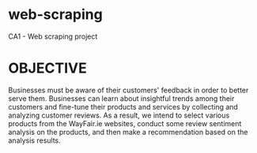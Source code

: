 # web-scraping
CA1 - Web scraping project

# OBJECTIVE
Businesses must be aware of their customers' feedback in order to better serve them. Businesses can learn about insightful trends among their customers and fine-tune their products and services by collecting and analyzing customer reviews. As a result, we intend to select various products from the WayFair.ie websites, conduct some review sentiment analysis on the products, and then make a recommendation based on the analysis results.
